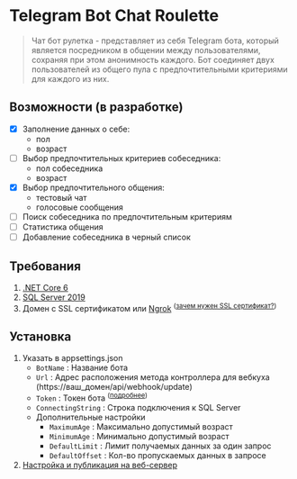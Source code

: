 # Telegram Bot Chat Roulette
> Чат бот рулетка - представляет из себя Telegram бота, который является посредником в общении между пользователями, сохраняя при этом анонимность каждого.
Бот соединяет двух пользователей из общего пула с предпочтительными критериями для каждого из них.

## Возможности (в разработке)
- [x] Заполнение данных о себе:
	- пол
	- возраст
- [ ] Выбор предпочтительных критериев собеседника:
	- пол собеседника
	- возраст
- [x] Выбор предпочтительного общения:
	- тестовый чат
	- голосовые сообщения
- [ ] Поиск собеседника по предпочтительным критериям
- [ ] Статистика общения
- [ ] Добавление собеседника в черный список

## Требования
1. [.NET Core 6](https://dotnet.microsoft.com/en-us/download/dotnet/6.0)
2. [SQL Server 2019](https://www.microsoft.com/en-us/sql-server/sql-server-downloads)
3. Домен с SSL сертификатом или [Ngrok](https://ngrok.com) <sup>([зачем нужен SSL сертификат?](https://core.telegram.org/bots/faq#i-39m-having-problems-with-webhooks))</sup>

## Установка
1. Указать в appsettings.json
	 - ```BotName``` : Название бота
	 - ```Url``` : Адрес расположения метода контроллера для вебкуха (https://ваш_домен/api/webhook/update)
	 - ```Token``` : Токен бота <sup>([подробнее](https://core.telegram.org/bots#3-how-do-i-create-a-bot))</sup>
	 - ```ConnectingString``` : Строка подключения к SQL Server
	 - Дополнительные настройки
	 	- ```MaximumAge``` : Максимально допустимый возраст
	 	- ```MinimumAge``` : Минимально допустимый возраст
	 	- ```DefaultLimit``` : Лимит получаемых данных за один запрос
	 	- ```DefaultOffset``` : Кол-во пропускаемых данных в запросе
2. [Настройка и публикация на веб-сервер](https://docs.microsoft.com/en-us/visualstudio/deployment/quickstart-deploy-aspnet-web-app?view=vs-2022&tabs=web-server#get-started)
